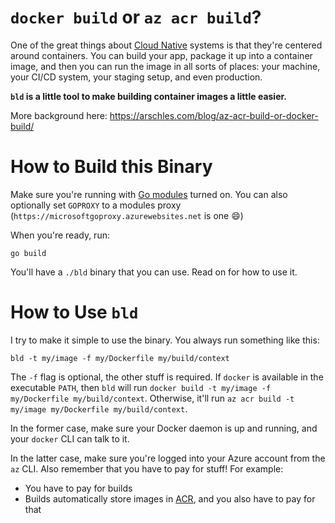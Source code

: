 # `docker build` or `az acr build`?

One of the great things about [Cloud Native](https://www.cncf.io/) systems is that they're centered around containers. You can build your app, package it up into a container image, and then you can run the image in all sorts of places: your machine, your CI/CD system, your staging setup, and even production.

**`bld` is a little tool to make building container images a little easier.**

More background here: https://arschles.com/blog/az-acr-build-or-docker-build/

# How to Build this Binary

Make sure you're running with [Go modules](https://github.com/golang/go/wiki/Modules) turned on. You can also optionally set `GOPROXY` to a modules proxy (`https://microsoftgoproxy.azurewebsites.net` is one :smile:)

When you're ready, run:

```
go build
```

You'll have a `./bld` binary that you can use. Read on for how to use it.

# How to Use `bld`

I try to make it simple to use the binary. You always run something like this:

```
bld -t my/image -f my/Dockerfile my/build/context
```

The `-f` flag is optional, the other stuff is required. If `docker` is available in the executable `PATH`, then `bld` will run `docker build -t my/image -f my/Dockerfile my/build/context`. Otherwise, it'll run `az acr build -t my/image my/Dockerfile my/build/context`.

In the former case, make sure your Docker daemon is up and running, and your `docker` CLI can talk to it.

In the latter case, make sure you're logged into your Azure account from the `az` CLI. Also remember that you have to pay for stuff! For example:

- You have to pay for builds
- Builds automatically store images in [ACR](https://cda.ms/HC), and you also have to pay for that

